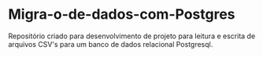 # Migra-o-de-dados-com-Postgres
Repositório criado para desenvolvimento de projeto para leitura e escrita de arquivos CSV's para um banco de dados relacional Postgresql.
